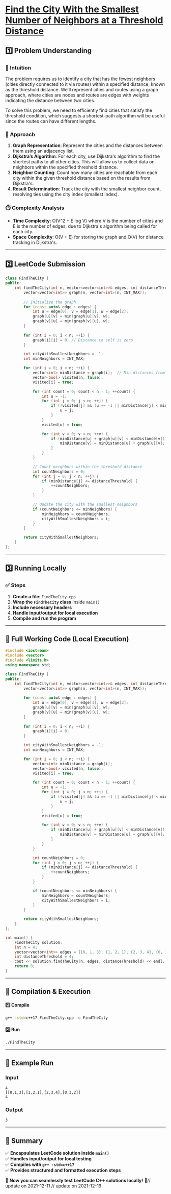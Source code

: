 # **[Find the City With the Smallest Number of Neighbors at a Threshold Distance](https://leetcode.com/problems/find-the-city-with-the-smallest-number-of-neighbors-at-a-threshold-distance/description/)**  

## **1️⃣ Problem Understanding**  
### **📌 Intuition**  
The problem requires us to identify a city that has the fewest neighbors (cities directly connected to it via routes) within a specified distance, known as the threshold distance. We’ll represent cities and routes using a graph approach, where cities are nodes and routes are edges with weights indicating the distance between two cities.

To solve this problem, we need to efficiently find cities that satisfy the threshold condition, which suggests a shortest-path algorithm will be useful since the routes can have different lengths.

### **🚀 Approach**  
1. **Graph Representation**: Represent the cities and the distances between them using an adjacency list.
2. **Dijkstra’s Algorithm**: For each city, use Dijkstra's algorithm to find the shortest paths to all other cities. This will allow us to collect data on neighbors within the specified threshold distance.
3. **Neighbor Counting**: Count how many cities are reachable from each city within the given threshold distance based on the results from Dijkstra's.
4. **Result Determination**: Track the city with the smallest neighbor count, resolving ties using the city index (smallest index).

### **⏱️ Complexity Analysis**  
- **Time Complexity**: O(V^2 + E log V) where V is the number of cities and E is the number of edges, due to Dijkstra's algorithm being called for each city.
- **Space Complexity**: O(V + E) for storing the graph and O(V) for distance tracking in Dijkstra's.

---  

## **2️⃣ LeetCode Submission**  
```cpp
class FindTheCity {
public:
    int findTheCity(int n, vector<vector<int>>& edges, int distanceThreshold) {
        vector<vector<int>> graph(n, vector<int>(n, INT_MAX));
        
        // Initialize the graph
        for (const auto& edge : edges) {
            int u = edge[0], v = edge[1], w = edge[2];
            graph[u][v] = min(graph[u][v], w);
            graph[v][u] = min(graph[v][u], w);
        }
        
        for (int i = 0; i < n; ++i) {
            graph[i][i] = 0; // Distance to self is zero
        }

        int cityWithSmallestNeighbors = -1;
        int minNeighbors = INT_MAX;

        for (int i = 0; i < n; ++i) {
            vector<int> minDistance = graph[i];  // Min distances from city i
            vector<bool> visited(n, false);
            visited[i] = true;

            for (int count = 0; count < n - 1; ++count) {
                int u = -1;
                for (int j = 0; j < n; ++j) {
                    if (!visited[j] && (u == -1 || minDistance[j] < minDistance[u])) {
                        u = j;
                    }
                }
                visited[u] = true;

                for (int v = 0; v < n; ++v) {
                    if (minDistance[u] + graph[u][v] < minDistance[v]) {
                        minDistance[v] = minDistance[u] + graph[u][v];
                    }
                }
            }

            // Count neighbors within the threshold distance
            int countNeighbors = 0;
            for (int j = 0; j < n; ++j) {
                if (minDistance[j] <= distanceThreshold) {
                    ++countNeighbors;
                }
            }

            // Update the city with the smallest neighbors
            if (countNeighbors <= minNeighbors) {
                minNeighbors = countNeighbors;
                cityWithSmallestNeighbors = i;
            }
        }

        return cityWithSmallestNeighbors;
    }
};
```  

---  

## **3️⃣ Running Locally**  
### **✅ Steps**  
1. **Create a file**: `FindTheCity.cpp`  
2. **Wrap the `FindTheCity` class** inside `main()`  
3. **Include necessary headers**  
4. **Handle input/output for local execution**  
5. **Compile and run the program**  

---  

## **📝 Full Working Code (Local Execution)**  
```cpp
#include <iostream>
#include <vector>
#include <limits.h>
using namespace std;

class FindTheCity {
public:
    int findTheCity(int n, vector<vector<int>>& edges, int distanceThreshold) {
        vector<vector<int>> graph(n, vector<int>(n, INT_MAX));
        
        for (const auto& edge : edges) {
            int u = edge[0], v = edge[1], w = edge[2];
            graph[u][v] = min(graph[u][v], w);
            graph[v][u] = min(graph[v][u], w);
        }
        
        for (int i = 0; i < n; ++i) {
            graph[i][i] = 0; 
        }

        int cityWithSmallestNeighbors = -1;
        int minNeighbors = INT_MAX;

        for (int i = 0; i < n; ++i) {
            vector<int> minDistance = graph[i];
            vector<bool> visited(n, false);
            visited[i] = true;

            for (int count = 0; count < n - 1; ++count) {
                int u = -1;
                for (int j = 0; j < n; ++j) {
                    if (!visited[j] && (u == -1 || minDistance[j] < minDistance[u])) {
                        u = j;
                    }
                }
                visited[u] = true;

                for (int v = 0; v < n; ++v) {
                    if (minDistance[u] + graph[u][v] < minDistance[v]) {
                        minDistance[v] = minDistance[u] + graph[u][v];
                    }
                }
            }

            int countNeighbors = 0;
            for (int j = 0; j < n; ++j) {
                if (minDistance[j] <= distanceThreshold) {
                    ++countNeighbors;
                }
            }

            if (countNeighbors <= minNeighbors) {
                minNeighbors = countNeighbors;
                cityWithSmallestNeighbors = i;
            }
        }

        return cityWithSmallestNeighbors;
    }
};

int main() {
    FindTheCity solution;
    int n = 4;
    vector<vector<int>> edges = {{0, 1, 3}, {1, 2, 1}, {2, 3, 4}, {0, 3, 2}};
    int distanceThreshold = 4;
    cout << solution.findTheCity(n, edges, distanceThreshold) << endl;
    return 0;
}
```  

---  

## **🔧 Compilation & Execution**  
#### **1️⃣ Compile**  
```bash
g++ -std=c++17 FindTheCity.cpp -o FindTheCity
```  

#### **2️⃣ Run**  
```bash
./FindTheCity
```  

---  

## **🎯 Example Run**  
### **Input**  
```
4
[[0,1,3],[1,2,1],[2,3,4],[0,3,2]]
4
```  
### **Output**  
```
3
```  

---  

## **📌 Summary**  
✅ **Encapsulates LeetCode solution inside `main()`**  
✅ **Handles input/output for local testing**  
✅ **Compiles with `g++ -std=c++17`**  
✅ **Provides structured and formatted execution steps**  

🚀 **Now you can seamlessly test LeetCode C++ solutions locally!** 🚀// update on 2021-12-11
// update on 2021-12-19
